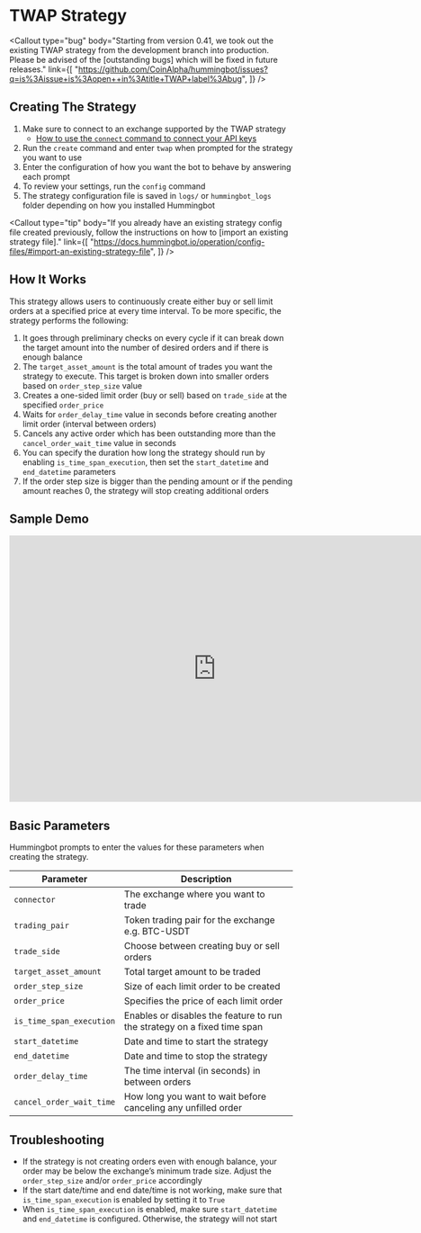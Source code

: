 # TWAP Strategy




<Callout
  type="bug"
  body="Starting from version 0.41, we took out the existing TWAP strategy from the development branch into production. Please be advised of the [outstanding bugs] which will be fixed in future releases."
  link={[
    "https://github.com/CoinAlpha/hummingbot/issues?q=is%3Aissue+is%3Aopen++in%3Atitle+TWAP+label%3Abug",
  ]}
/>

## Creating The Strategy

1. Make sure to connect to an exchange supported by the TWAP strategy
   - [How to use the `connect` command to connect your API keys](/operation/connect-exchange)
2. Run the `create` command and enter `twap` when prompted for the strategy you want to use
3. Enter the configuration of how you want the bot to behave by answering each prompt
4. To review your settings, run the `config` command
5. The strategy configuration file is saved in `logs/` or `hummingbot_logs` folder depending on how you installed Hummingbot

<Callout
  type="tip"
  body="If you already have an existing strategy config file created previously, follow the instructions on how to [import an existing strategy file]."
  link={[
    "https://docs.hummingbot.io/operation/config-files/#import-an-existing-strategy-file",
  ]}
/>

## How It Works

This strategy allows users to continuously create either buy or sell limit orders at a specified price at every time interval. To be more specific, the strategy performs the following:

1. It goes through preliminary checks on every cycle if it can break down the target amount into the number of desired orders and if there is enough balance
2. The `target_asset_amount` is the total amount of trades you want the strategy to execute. This target is broken down into smaller orders based on `order_step_size` value
3. Creates a one-sided limit order (buy or sell) based on `trade_side` at the specified `order_price`
4. Waits for `order_delay_time` value in seconds before creating another limit order (interval between orders)
5. Cancels any active order which has been outstanding more than the `cancel_order_wait_time` value in seconds
6. You can specify the duration how long the strategy should run by enabling `is_time_span_execution`, then set the `start_datetime` and `end_datetime` parameters
7. If the order step size is bigger than the pending amount or if the pending amount reaches 0, the strategy will stop creating additional orders

## Sample Demo

<Callout
  type="warning"
  body="This demo is for instructional and educational purposes only. Any parameters used are purely for demo purposes only. We are not giving any legal, tax, financial, or investment advice. Every user is responsible for their use and configuration of Hummingbot."
/>

<iframe
  width="733"
  height="474"
  src="https://www.loom.com/embed/8b36e590272c479fa0ccf69b011433e1"
  frameborder="0"
  allow="accelerometer; autoplay; encrypted-media; gyroscope; picture-in-picture"
  allowfullscreen
></iframe>

## Basic Parameters

Hummingbot prompts to enter the values for these parameters when creating the strategy.

| Parameter                | Description                                                              |
| ------------------------ | ------------------------------------------------------------------------ |
| `connector`              | The exchange where you want to trade                                     |
| `trading_pair`           | Token trading pair for the exchange e.g. BTC-USDT                        |
| `trade_side`             | Choose between creating buy or sell orders                               |
| `target_asset_amount`    | Total target amount to be traded                                         |
| `order_step_size`        | Size of each limit order to be created                                   |
| `order_price`            | Specifies the price of each limit order                                  |
| `is_time_span_execution` | Enables or disables the feature to run the strategy on a fixed time span |
| `start_datetime`         | Date and time to start the strategy                                      |
| `end_datetime`           | Date and time to stop the strategy                                       |
| `order_delay_time`       | The time interval (in seconds) in between orders                         |
| `cancel_order_wait_time` | How long you want to wait before canceling any unfilled order            |

## Troubleshooting

- If the strategy is not creating orders even with enough balance, your order may be below the exchange’s minimum trade size. Adjust the `order_step_size` and/or `order_price` accordingly
- If the start date/time and end date/time is not working, make sure that `is_time_span_execution` is enabled by setting it to `True`
- When `is_time_span_execution` is enabled, make sure `start_datetime` and `end_datetime` is configured. Otherwise, the strategy will not start
